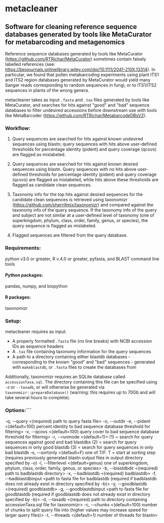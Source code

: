 # metacleaner
## Software for cleaning reference sequence databases generated by tools like MetaCurator for metabarcoding and metagenomics  

Reference sequence databases generated by tools like MetaCurator (https://github.com/RTRichar/MetaCurator) sometimes contain falsely labelled references (see: https://besjournals.onlinelibrary.wiley.com/doi/10.1111/2041-210X.13314). In particular, we found that pollen metabarcoding experiments using plant ITS1 and ITS2 region databases generated by MetaCurator would yield many Sanger reads corresponding to random sequences in fungi, or to ITS1/ITS2 sequences in plants of the wrong genera. 

metacleaner takes as input `.fasta` and `.tax` files generated by tools like MetaCurator, and searches for hits against "good" and "bad" sequence databases to filter undesired accessions before downstream use with tools like MetaBarcoder (https://github.com/RTRichar/MetabarcodeDBsV2).

### Workflow:
1) Query sequences are searched for hits against known undesired sequences using blastn; query sequences with hits above user-defined thresholds for percentage identity (pident) and query coverage (qcovs) are flagged as mislabeled.

2) Query sequences are searched for hits against known desired sequences using blastn. Query sequences with no hits above user-defined thresholds for percentage identity (pident) and query coverage (qcovs) are flagged as mislabeled, while hits above these thresholds are flagged as candidate clean sequences.

3) Taxonomy info for the top hits against desired sequences for the candidate clean sequences is retrieved using taxonomizr (https://github.com/sherrillmix/taxonomizr) and compared against the taxonomy info of the query sequence. If the taxonomy info of the query and subject are not similar at a user-defined level of taxonomy (one of superkingdom, phylum, class, order, family, genus, or species), the query sequence is flagged as mislabeled.

4) Flagged sequences are filtered from the query database.

### Requirements:
python v3.0 or greater, R v.4.0 or greater, pyfasta, and BLAST command line tools
#### Python packages:
pandas, numpy, and biopython
#### R packages:
taxonomizr

### Setup:
metacleaner requires as input:
- A properly formatted `.fasta` file (no line breaks) with NCBI accession IDs as sequence headers
- A `.tax` file containing taxonomy information for the query sequences
- A path to a directory containing either blastdb databases - corresponding to the known "good" and "bad" sequences - generated with `makeblastdb`, or `.fasta` files to create the databases from

Additionally, taxonomizr requires an SQLite database called `accessionTaxa.sql`. The directory containing this file can be specified using `-d` or `--taxadb`, or will otherwise be generated via `taxonomizr::prepareDatabase()` (warning: this requires up to 70Gb and will take several hours to complete). 

### Options:```
-q, --query <(required) path to query fasta file>
-o, --outdir <path to output directory>
-e, --pident <(default=100) percent identity to bad sequence database threshold for filtering>
-v, --qcovs <(default=100) query cover to bad sequence database threshold for filtering>
-r, --runmode <(default=1)>
   (1) = search for query sequences against good and bad blastdbs
   (2) = search for query sequences in only good blastdb
   (3) = search for query sequences in only bad blastdb
-s, --sortonly <(default=F) one of T/F. T = start at sorting step (requires previously generated blastn output files in output directory specified by -o)
-l, --filterlevel <(default=genus) one of superkingdom, phylum, class, order, family, genus, or species>
-b, --blastdbdir <(required) path to badblastdb directory>
-x, --badblastdb <(required) badblastdb>
-f, --badblastdbinput <path to fasta file for badblastdb (required if badblastdb does not already exist in directory specified by -b)>
-y, --goodblastdb <(required) goodblastdb>
-g, --goodblastdbinput <path to fasta file for goodblastdb (required if goodblastdb does not already exist in directory specified by -b)>
-d, --taxadb <(required) path to directory containing accessionTaxa.sql file for taxonomizr>
-c, --chunks <(default=100) number of chunks to split query file into (higher values may increase speed for larger query files)>
-t, --threads <(default=1) number of threads for blastn>
```
